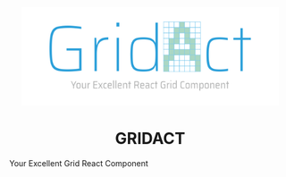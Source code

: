 <p align="center">
  <img width="460" src="./img/GridAct.png">
</p>
 
 <p align="center"> 
<center><h1>GRIDACT</h1></center>
Your Excellent Grid React Component
</p>


